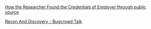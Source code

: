 [How the Researcher Found the Credentials of Employer through public source](https://infosecwriteups.com/how-recon-helped-samsung-protect-their-production-repositories-of-samsungtv-ecommerce-estores-4c51d6ec4fdd)

[Recon And Discovery - Bugcrowd Talk](https://youtu.be/La3iWKRX-tE)
